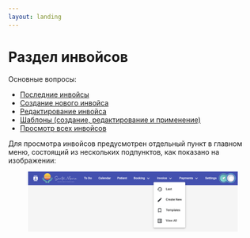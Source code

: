 ```yaml
---
layout: landing
---
```


# Раздел инвойсов

Основные вопросы:

* [Последние инвойсы](last-invoices.md)
* [Создание нового инвойса](creating-new-invoice.md)
* [Редактирование инвойса](edit-invoice.md)
* [Шаблоны (создание, редактирование и применение)](templates.md)
* [Просмотр всех инвойсов](see-all-invoices.md)

Для просмотра инвойсов предусмотрен отдельный пункт в главном меню, состоящий из нескольких подпунктов, как показано на изображении:

<figure><img src="../../../.gitbook/assets/Screenshot 2023-05-26 at 21.01.19.png" alt=""><figcaption></figcaption></figure>
